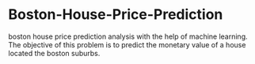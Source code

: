 # Boston-House-Price-Prediction
boston house price prediction analysis with the help of machine learning. The objective of this problem is to predict the monetary value of a house located the boston suburbs.
